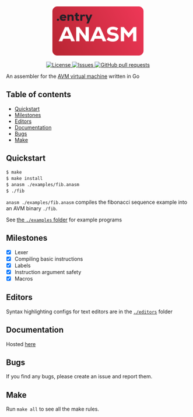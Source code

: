 <p align="center">
	<img width="250px" src="res/logo.png">
</p>

<p align="center">
	<a href="./LICENSE">
		<img alt="License" src="https://img.shields.io/badge/license-GPL v3-26c374?style=for-the-badge">
	</a>
	<a href="https://github.com/avm-collection/russel/issues">
		<img alt="Issues" src="https://img.shields.io/github/issues/avm-collection/russel?style=for-the-badge&color=4f79e4">
	</a>
	<a href="https://github.com/avm-collection/russel/pulls">
		<img alt="GitHub pull requests" src="https://img.shields.io/github/issues-pr/avm-collection/russel?style=for-the-badge&color=4f79e4">
	</a>
</p>

An assembler for the [AVM virtual machine](https://github.com/avm-collection/avm) written in Go

## Table of contents
* [Quickstart](#quickstart)
* [Milestones](#milestones)
* [Editors](#editors)
* [Documentation](#documentation)
* [Bugs](#bugs)
* [Make](#make)

## Quickstart
```sh
$ make
$ make install
$ anasm ./examples/fib.anasm
$ ./fib
```
`anasm ./examples/fib.anasm` compiles the fibonacci sequence example into an AVM binary `./fib`.

See [the `./examples` folder](./examples) for example programs

## Milestones
- [X] Lexer
- [X] Compiling basic instructions
- [X] Labels
- [X] Instruction argument safety
- [X] Macros

## Editors
Syntax highlighting configs for text editors are in the [`./editors`](./editors) folder

## Documentation
Hosted [here](https://avm-collection.github.io/anasm/documentation)

## Bugs
If you find any bugs, please create an issue and report them.

## Make
Run `make all` to see all the make rules.
